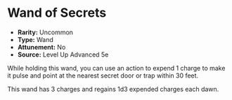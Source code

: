 # Wand of Secrets

- **Rarity:** Uncommon
- **Type:** Wand
- **Attunement:** No
- **Source:** Level Up Advanced 5e

While holding this wand, you can use an action to expend 1 charge to make it pulse and point at the nearest secret door or trap within 30 feet.

This wand has 3 charges and regains 1d3 expended charges each dawn.

